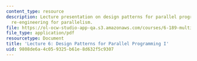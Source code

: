 ```yaml
---
content_type: resource
description: Lecture presentation on design patterns for parallel programming and
  re-engineering for parallelism.
file: https://ol-ocw-studio-app-qa.s3.amazonaws.com/courses/6-189-multicore-programming-primer-january-iap-2007/9808de6a4c059325b61e8d632f5c9307_lec6patterns1.pdf
file_type: application/pdf
resourcetype: Document
title: 'Lecture 6: Design Patterns for Parallel Programming I'
uid: 9808de6a-4c05-9325-b61e-8d632f5c9307
---
```

